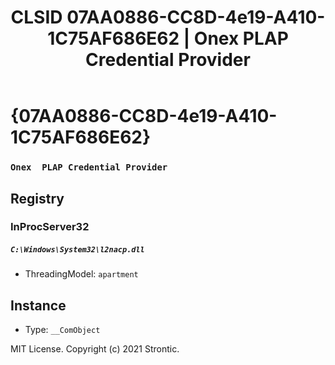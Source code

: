 ﻿---
title: "CLSID 07AA0886-CC8D-4e19-A410-1C75AF686E62 | Onex  PLAP Credential Provider"
excerpt: What is COM-Object CLSID 07AA0886-CC8D-4e19-A410-1C75AF686E62?
---

# {07AA0886-CC8D-4e19-A410-1C75AF686E62}

### `Onex  PLAP Credential Provider`

## Registry


### InProcServer32

##### `C:\Windows\System32\l2nacp.dll`
* ThreadingModel: `apartment`

## Instance

* Type: `__ComObject`

MIT License. Copyright (c) 2021 Strontic.


